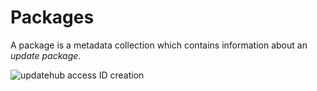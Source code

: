 # Packages

 A package is a metadata collection which contains information about an
 *update package*.

 ![updatehub access ID creation](/img/management-platform/packages-list-page.png)
